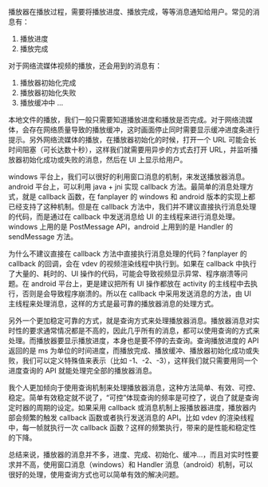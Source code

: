 播放器在播放过程，需要将播放进度、播放完成，等等消息通知给用户。常见的消息有：
1. 播放进度
2. 播放完成

对于网络流媒体视频的播放，还会用到的消息有：
1. 播放器初始化完成
2. 播放器初始化失败
3. 播放缓冲中
...

本地文件的播放，我们一般只需要知道播放进度和播放是否完成。对于网络流媒体，会存在网络质量导致的播放缓冲，这时画面停止同时需要显示缓冲进度条进行提示。另外网络流媒体的播放，在播放器初始化的时候，打开一个 URL 可能会长时间阻塞（可长达数十秒），这样我们就需要用异步的方式去打开 URL，并监听播放器初始化成功或失败的消息，然后在 UI 上显示给用户。

windows 平台上，我们可以很好的利用窗口消息的机制，来发送播放器消息。android 平台上，可以利用 java + jni 实现 callback 方法。最简单的消息处理方式，就是 callback 函数，在 fanplayer 的 windows 和 android 版本的实现上都已经支持了这种机制。但是在 callback 方法中，我们并不建议直接执行消息处理的代码，而是通过在 callback 中发送消息给 UI 的主线程来进行消息处理。windows 上用的是 PostMessage API，android 上用到的是 Handler 的 sendMessage 方法。

为什么不建议直接在 callback 方法中直接执行消息处理的代码？fanplayer 的 callback 的回调，会在 vdev 的视频渲染线程中执行到。如果在 callback 中执行了大量的、耗时的、UI 操作的代码，可能会导致视频显示异常、程序崩溃等问题。在 android 平台上，更是建议把所有 UI 操作都放在 activity 的主线程中去执行，否则是会导致程序崩溃的。所以在 callback 中采用发送消息的方法，由 UI 主线程来处理消息，这样的方式是最可靠的播放器消息的处理方式。

另外一个更加稳定可靠的方式，就是查询方式来处理播放器消息。播放器消息对实时性的要求通常情况都是不高的，因此几乎所有的消息，都可以使用查询的方式来处理。而播放器要显示播放进度，本身也是要不停的去查询。查询播放进度的 API 返回的是 ms 为单位的时间进度，而播放完成、播放缓冲、播放器初始化成功或失败，我们可以定义特殊值来表示（比如 -1、-2、-3），这样我们就只需要用同一个进度查询的 API 就能处理完全部的播放器消息。

我个人更加倾向于使用查询机制来处理播放器消息，这种方法简单、有效、可控、稳定。简单有效稳定就不说了，“可控”体现查询的频率是可控了，说白了就是查询定时器的周期的设定。如果采用 callback 或消息机制上报播放器进度，播放器内部会频繁的触发 callback 函数或者执行发送消息的 API。比如 vdev 的渲染线程中，每一帧就执行一次 callback 函数？这样的频繁执行，带来的是性能和稳定性的下降。

总结来说，播放器的消息并不多，进度、完成、初始化、缓冲...，而且对实时性要求并不高，使用窗口消息（windows）和 Handler 消息（android）机制，可以很好的处理，使用查询方式也可以简单有效的解决问题。



